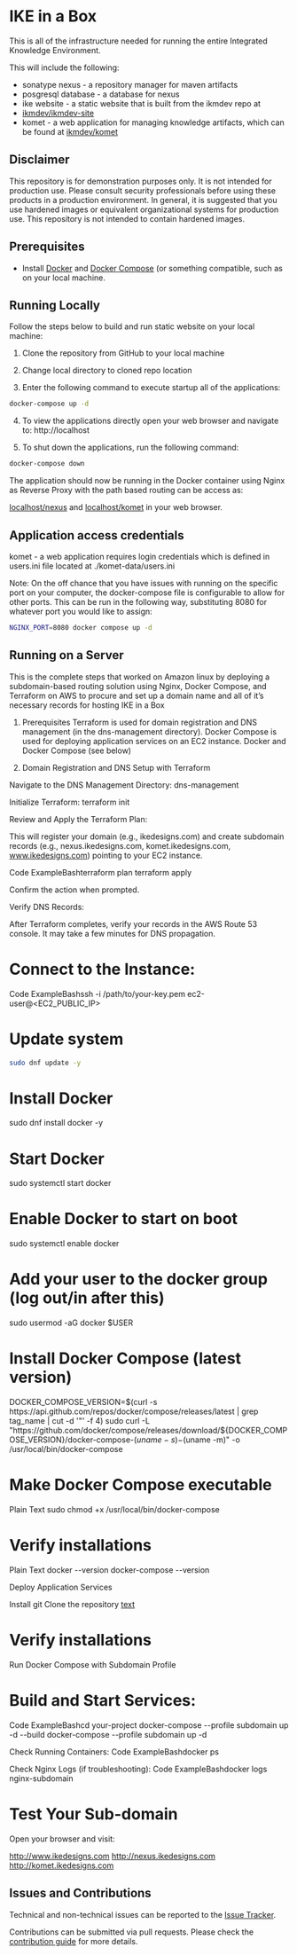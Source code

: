 # IKE in a Box

This is all of the infrastructure needed for running the entire Integrated 
Knowledge Environment. 

This will include the following:

* sonatype nexus - a repository manager for maven artifacts
* posgresql database - a database for nexus
* ike website - a static website that is built from the ikmdev repo at 
* [ikmdev/ikmdev-site](https://github.com/ikmdev/ikmdev-site)
* komet - a web application for managing knowledge artifacts, which can be found at 
[ikmdev/komet](https://github.com/ikmdev/komet)

## Disclaimer

This repository is for demonstration purposes only. It is not intended for production use. Please consult 
security professionals before using these products in a production environment.  In general, it is suggested
that you use hardened images or equivalent organizational systems for production use.  This repository is not 
intended to contain hardened images.

## Prerequisites

* Install [Docker](https://docs.docker.com/get-docker/) and [Docker Compose](https://docs.docker.com/compose/install/)
  (or something compatible, such as on your local machine.

## Running Locally

Follow the steps below to build and run static website on your local machine:

1. Clone the repository from GitHub to your local machine

2. Change local directory to cloned repo location

3. Enter the following command to execute startup all of the applications:

  ```bash
  docker-compose up -d 
  ```

4. To view the applications directly open your web browser and navigate to: http://localhost


5. To shut down the applications, run the following command:

  ```bash
  docker-compose down
  ```

The application should now be running in the Docker container using Nginx as Reverse Proxy with the path based routing can be access as:

[localhost/nexus](http://localhost/nexus) and [localhost/komet](http://localhost/komet) in your web browser.

## Application access credentials
komet - a web application requires login credentials which is defined in users.ini file located at ./komet-data/users.ini

Note: On the off chance that you have issues with running on the specific port on your computer, the
docker-compose file is configurable to allow for other ports.  This can be run in the following way, substituting 8080
for whatever port you would like to assign:

```bash
NGINX_PORT=8080 docker compose up -d
```

## Running on a Server

This is the complete steps that worked on Amazon linux by deploying a subdomain-based routing solution using Nginx, Docker Compose, and Terraform on AWS to procure and set up a domain name and all of it’s necessary records for hosting IKE in a Box

1. Prerequisites
Terraform is used for domain registration and DNS management (in the dns-management directory).
Docker Compose is used for deploying application services on an EC2 instance.
Docker and Docker Compose (see below)


2. Domain Registration and DNS Setup with Terraform


Navigate to the DNS Management Directory:
 dns-management

Initialize Terraform:
terraform init

Review and Apply the Terraform Plan:

This will register your domain (e.g., ikedesigns.com) and create subdomain records (e.g., nexus.ikedesigns.com, komet.ikedesigns.com, www.ikedesigns.com) pointing to your EC2 instance.

Code ExampleBashterraform plan
terraform apply

Confirm the action when prompted.

Verify DNS Records:

After Terraform completes, verify your records in the AWS Route 53 console.
It may take a few minutes for DNS propagation.

# Connect to the Instance:
Code ExampleBashssh -i /path/to/your-key.pem ec2-user@<EC2_PUBLIC_IP>

# Update system

```bash
sudo dnf update -y
```
 
# Install Docker

sudo dnf install docker -y
 
# Start Docker
sudo systemctl start docker
 
# Enable Docker to start on boot

sudo systemctl enable docker
 
# Add your user to the docker group (log out/in after this)

sudo usermod -aG docker $USER
 
 
# Install Docker Compose (latest version)

DOCKER_COMPOSE_VERSION=$(curl -s https://api.github.com/repos/docker/compose/releases/latest | grep tag_name | cut -d '"' -f 4)
sudo curl -L "https://github.com/docker/compose/releases/download/${DOCKER_COMPOSE_VERSION}/docker-compose-$(uname -s)-$(uname -m)" -o /usr/local/bin/docker-compose

 
# Make Docker Compose executable

Plain Text
sudo chmod +x /usr/local/bin/docker-compose
 
# Verify installations

Plain Text
docker --version
docker-compose --version


Deploy Application Services

Install git Clone the repository
[text](https://github.com/ikmdev/ike-box.git)


# Verify installations
Run Docker Compose with Subdomain Profile


# Build and Start Services:
Code ExampleBashcd your-project
docker-compose --profile subdomain up -d --build
docker-compose --profile subdomain up -d

Check Running Containers:
Code ExampleBashdocker ps

Check Nginx Logs (if troubleshooting):
Code ExampleBashdocker logs nginx-subdomain


# Test Your Sub-domain

Open your browser and visit:

http://www.ikedesigns.com
http://nexus.ikedesigns.com
http://komet.ikedesigns.com

## Issues and Contributions

Technical and non-technical issues can be reported to the [Issue Tracker](https://github.com/ikmdev/repo-seed/issues).

Contributions can be submitted via pull requests. Please check the [contribution guide](doc/how-to-contribute.md) for more details.

